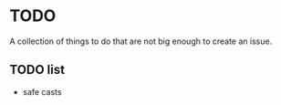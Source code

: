 # TODO

A collection of things to do that are not big enough to create an issue.

## TODO list

-   safe casts
